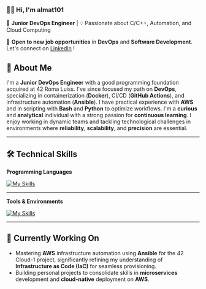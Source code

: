 ### 👨‍💻 Hi, I'm almat101

🎯 **Junior DevOps Engineer** | 💡 Passionate about C/C++, Automation, and Cloud Computing

🚀 **Open to new job opportunities** in **DevOps** and **Software Development**. Let's connect on [LinkedIn](https://www.linkedin.com/in/almat101/) !

## 🧠 About Me

I'm a **Junior DevOps Engineer** with a good programming foundation acquired at 42 Roma Luiss. I've since focused my path on **DevOps**, specializing in containerization (**Docker**), CI/CD (**GitHub Actions**), and infrastructure automation (**Ansible**). I have practical experience with **AWS** and in scripting with **Bash** and **Python** to optimize workflows.
I'm a **curious** and **analytical** individual with a strong passion for **continuous learning**. I enjoy working in dynamic teams and tackling technological challenges in environments where **reliability**, **scalability**, and **precision** are essential.

---

## 🛠️ Technical Skills

**Programming Languages**  

[![My Skills](https://skillicons.dev/icons?i=c,cpp,bash,python,django,md,javascript,typescript,angular&theme=dark)](https://skillicons.dev)

---

**Tools & Environments**  

[![My Skills](https://skillicons.dev/icons?i=git,github,docker,linux,vim,postgres,redis,grafana,prometheus,elasticsearch,aws,cloudflare,&theme=dark)](https://skillicons.dev)

---
## 🚀 Currently Working On

- Mastering **AWS** infrastructure automation using **Ansible** for the 42 Cloud-1 project, significantly refining my understanding of **Infrastructure as Code (IaC)** for seamless provisioning.
- Building personal projects to consolidate skills in **microservices** development and **cloud-native** deployment on **AWS**.
